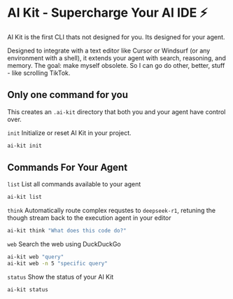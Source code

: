# AI Kit - Supercharge Your AI IDE ⚡️

AI Kit is the first CLI thats not designed for you. Its designed for your agent.

Designed to integrate with a text editor like Cursor or Windsurf (or any environment with a shell), it extends your agent with search, reasoning, and memory. The goal: make myself obsolete. So I can go do other, better, stuff - like scrolling TikTok.

## Only one command for you
This creates an `.ai-kit` directory that both you and your agent have control over.

`init`
Initialize or reset AI Kit in your project.
```bash
ai-kit init
```

## Commands For Your Agent
`list`
List all commands available to your agent
```bash
ai-kit list
```

`think`
Automatically route complex requstes to `deepseek-r1`, retuning the though stream back to the execution agent in your editor
```bash
ai-kit think "What does this code do?"
```

`web`
Search the web using DuckDuckGo
```bash
ai-kit web "query"
ai-kit web -n 5 "specific query"
```

`status`
Show the status of your AI Kit
```bash
ai-kit status
```